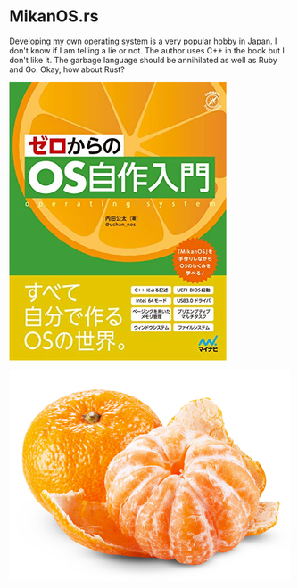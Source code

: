 # MikanOS.rs

Developing my own operating system is a very popular hobby in Japan.
I don't know if I am telling a lie or not.
The author uses C++ in the book but I don't like it. The garbage language should be annihilated as well as Ruby and Go. Okay, how about Rust?

![みかん本](mikan_book_cover.jpg)

![みかん](mikan.jpg)
